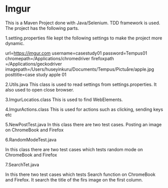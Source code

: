 # Imgur
This is a Maven Project done with Java/Selenium. TDD framework is used.
The project has the following parts.

1.setting.properties file kept the following settings to make the project more dynamic. 

url=https://imgur.com
username=casestudy01
password=Tempus01
chromepath=/Applications/chromedriver
firefoxpath =/Applications/geckodriver
imagepath=/Users/huseyinkuru/Documents/Tempus/Pictuåre/apple.jpg
posttitle=case study apple 01

2.Utils.java 
This class is used to read settings from settings.properties. It also used to open close browser. 

3.ImgurLocatios.class
This is used to find WebElements.

4.ImgurActions.class
This is used for actions such as clicking, sending keys etc

5.NewPostTest.java
In this class there are two test cases. Posting an image on ChromeBook and Firefox

6.RandomModeTest.java

In this class there are two test cases which tests random mode on ChromeBook and Firefox

7.SearchTet.java

In this there two test cases which tests Search function on ChromeBook and Firefox. It search the title of the firs image on the first column.

